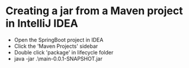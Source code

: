 # Creating a jar from a Maven project in IntelliJ IDEA

* Open the SpringBoot project in IDEA
* Click the 'Maven Projects' sidebar
* Double click 'package' in lifecycle folder
* java -jar .\main-0.0.1-SNAPSHOT.jar

